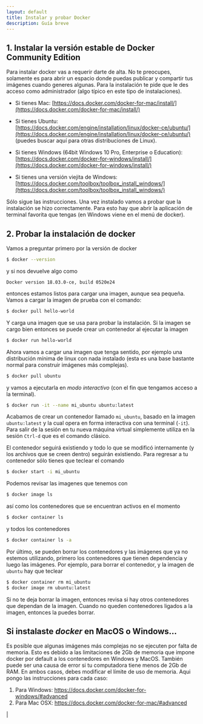 ```yaml
---
layout: default
title: Instalar y probar Docker
description: Guía breve
---
```


## 1. Instalar la versión estable de Docker Community Edition

Para instalar docker vas a requerir darte de alta. No te preocupes,
solamente es para abrir un espacio donde puedas publicar y compartir
tus imágenes cuando generes algunas. Para la instalación te pide que le
des acceso como administrador (algo típico en este tipo de
instalaciones).

- Si tienes Mac:
  [https://docs.docker.com/docker-for-mac/install/](https://docs.docker.com/docker-for-mac/install/)

- Si tienes Ubuntu:
[https://docs.docker.com/engine/installation/linux/docker-ce/ubuntu/](https://docs.docker.com/engine/installation/linux/docker-ce/ubuntu/)
(puedes buscar aquí para otras distribuciones de Linux).

- Si tienes Windows (64bit Windows 10 Pro, Enterprise o Education):
[https://docs.docker.com/docker-for-windows/install/](https://docs.docker.com/docker-for-windows/install/)

- Si tienes una versión viejita de Windows:
[https://docs.docker.com/toolbox/toolbox_install_windows/](https://docs.docker.com/toolbox/toolbox_install_windows/)

Sólo sigue las instrucciones. Una vez instalado vamos a probar que la
instalación se hizo correctamente. Para esto hay que abrir la
aplicación de terminal favorita que tengas (en Windows viene en el
menú de docker).

## 2. Probar la instalación de docker


Vamos a preguntar primero por la versión de docker

```sh
$ docker --version
```

y si nos devuelve algo como

```
Docker version 18.03.0-ce, build 0520e24
```

entonces estamos listos para cargar una imagen, aunque sea
pequeña. Vamos a cargar la imagen de prueba con el comando:

```sh
$ docker pull hello-world
```

Y carga una imagen que se usa para probar la instalación. Si la imagen
se cargo bien entonces se puede crear un contenedor al ejecutar la imagen

```sh
$ docker run hello-world
```

Ahora vamos a cargar una imagen que tenga sentido, por ejemplo una
distribución mínima de linux con nada instalado (esta es una base
bastante normal para construir imágenes más complejas).

```sh
$ docker pull ubuntu
```
 y vamos a ejecutarla en *modo interactivo* (con el fin que tengamos acceso a la terminal).

```sh
$ docker run -it --name mi_ubuntu ubuntu:latest
```

Acabamos de crear un contenedor llamado `mi_ubuntu`, basado en la
imagen `ubuntu:latest` y la cual opera en forma interactiva con una
terminal (`-it`). Para salir de la sesión en tu nueva máquina virtual
simplemente utiliza en la sesión `Ctrl-d` que es el comando clásico.

El contenedor seguirá existiendo y todo lo que se modificó
internamente (y los archivos que se creen dentro) seguirán
existiendo. Para regresar a tu contenedor sólo tienes que teclear el
comando

```sh
$ docker start -i mi_ubuntu
```

Podemos revisar las imagenes que tenemos con
```sh
$ docker image ls
```

así como los contenedores que se encuentran activos en el momento

```sh
$ docker container ls
```

y todos los contenedores

```sh
$ docker container ls -a
```

Por último, se pueden borrar los contenedores y las imágenes que ya no
estemos utilizando, primero los contenedores que tienen dependencia y
luego las imágenes. Por ejemplo, para borrar el contenedor, y la
imagen de `ubuntu` hay que teclear

```sh
$ docker container rm mi_ubuntu
$ docker image rm ubuntu:latest
```

Si no te deja borrar la imagen, entonces revisa si hay otros
contenedores que dependan de la imagen. Cuando no queden contenedores
ligados a la imagen, entonces la puedes borrar.

## Si instalaste *docker* en MacOS o Windows...

Es posible que algunas imágenes más complejas no se ejecuten por falta de memoria. Esto es debido a las limitaciones de 2Gb de memoria que impone docker por default a los contenedores en Windows y MacOS. También puede ser una causa de error si tu computadora tiene menos de 2Gb de RAM. En ambos casos, debes modificar el límite de uso de memoria. Aqui pongo las instrucciones para cada caso:

1. Para Windows: https://docs.docker.com/docker-for-windows/#advanced
2. Para Mac OSX: https://docs.docker.com/docker-for-mac/#advanced


|[](imagenes/docker-logo.png)
